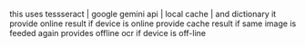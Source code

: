 this uses tessseract | google gemini api | local cache | and dictionary 
it provide online result if device is online 
provide cache result if same image is feeded again 
provides offline ocr if device is off-line 
